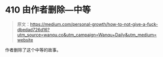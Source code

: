 # 410 由作者删除—中等

> 原文：<https://medium.com/personal-growth/how-to-not-give-a-fuck-dbedad726d16?utm_source=wanqu.co&utm_campaign=Wanqu+Daily&utm_medium=website>

作者删除了这个中等的故事。